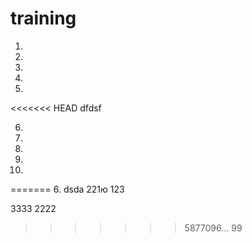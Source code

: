 # training

1.
2.
3.
4.
5.
<<<<<<< HEAD
dfdsf

6.
7.
8.
9.
10.
=======
6.
dsda
221ю
123

3333
2222
>>>>>>> 5877096... 99
